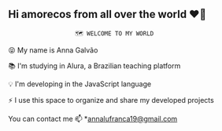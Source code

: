 ## Hi amorecos from all over the world ❤️👋

                       🗺️ WELCOME TO MY WORLD

😝 My name is Anna Galvão

📚 I'm studying in Alura, a Brazilian teaching platform

💡 I'm developing in the JavaScript language

⚡ I use this space to organize and share my developed projects

You can contact me 📫
 *annalufranca19@gmail.com
